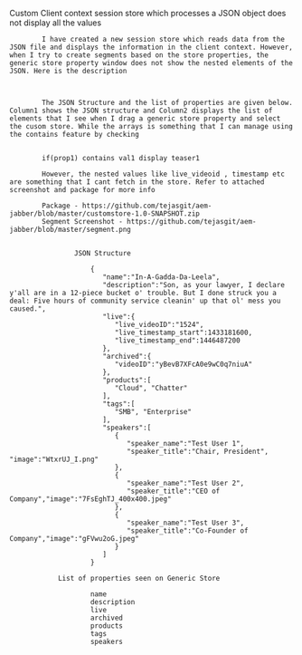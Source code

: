 Custom Client context  session store which processes a JSON object does not display all the values 

			I have created a new session store which reads data from the JSON file and displays the information in the client context. However, when I try to create segments based on the store properties, the generic store property window does not show the nested elements of the JSON. Here is the description

		

			The JSON Structure and the list of properties are given below. Column1 shows the JSON structure and Column2 displays the list of elements that I see when I drag a generic store property and select the cusom store. While the arrays is something that I can manage using the contains feature by checking


			if(prop1) contains val1 display teaser1

			However, the nested values like live_videoid , timestamp etc are something that I cant fetch in the store. Refer to attached screenshot and package for more info
			
			Package - https://github.com/tejasgit/aem-jabber/blob/master/customstore-1.0-SNAPSHOT.zip
			Segment Screenshot - https://github.com/tejasgit/aem-jabber/blob/master/segment.png

		
					JSON Structure
					
						{  
						   "name":"In-A-Gadda-Da-Leela",
						   "description":"Son, as your lawyer, I declare y'all are in a 12-piece bucket o' trouble. But I done struck you a deal: Five hours of community service cleanin' up that ol' mess you caused.",
						   "live":{  
						      "live_videoID":"1524",
						      "live_timestamp_start":1433181600,
						      "live_timestamp_end":1446487200
						   },
						   "archived":{  
						      "videoID":"yBevB7XFcA0e9wC0q7niuA"
						   },
						   "products":[  
						      "Cloud", "Chatter"
						   ],
						   "tags":[  
						      "SMB", "Enterprise"
						   ],
						   "speakers":[  
						      {  
						         "speaker_name":"Test User 1",
						         "speaker_title":"Chair, President", "image":"WtxrUJ_I.png"
						      },
						      {  
						         "speaker_name":"Test User 2",
						         "speaker_title":"CEO of Company","image":"7FsEghTJ_400x400.jpeg"
						      },
						      {  
						         "speaker_name":"Test User 3",
						         "speaker_title":"Co-Founder of Company","image":"gFVwu2oG.jpeg"
						      }
						   ]
						}

				List of properties seen on Generic Store
				
						name
						description
						live
						archived
						products
						tags
						speakers
